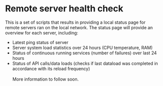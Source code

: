 # Remote server health check
This is a set of scripts that results in providing a local status page for remote servers ran on the local network. The status page will provide an overview for each server, including:
-  Latest ping status of server
-  Server system load statistics over 24 hours (CPU temperature, RAM)
-  Status of continuous running services (number of failures) over last 24 hours
-  Status of API calls/data loads (checks if last dataload was completed in accordance with its reload frequency)\
\
More information to follow soon.